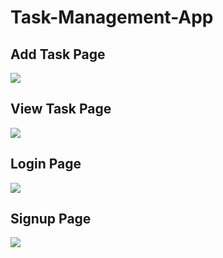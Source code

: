 # Task-Management-App

<h2>Add Task Page</h2>
<img src="https://github.com/ShubhamPatel12499/Task-Management-App/assets/98810944/0b836512-4090-409f-84df-66eb05d99f02"/>

<h2>View Task Page</h2>
<img src="https://github.com/ShubhamPatel12499/Task-Management-App/assets/98810944/78852a14-4147-4413-b863-7547d76a698f"/>

<h2>Login Page</h2>
<img src="https://github.com/ShubhamPatel12499/Task-Management-App/assets/98810944/9c645316-5d5f-4fc1-b7ff-4cc516069212"/>

<h2>Signup Page</h2>
<img src="https://github.com/ShubhamPatel12499/Task-Management-App/assets/98810944/154d665e-ca12-48f2-bedc-458390e23f28"/>
